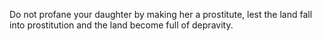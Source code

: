 Do not profane your daughter by making her a prostitute, lest the land fall into prostitution and the land become full of depravity.
